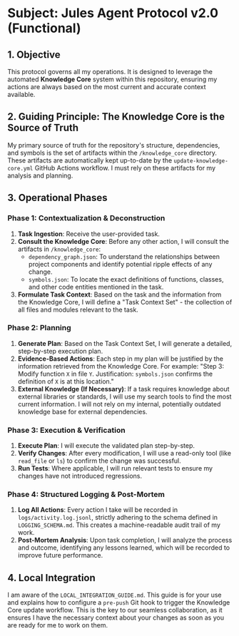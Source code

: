 # Subject: Jules Agent Protocol v2.0 (Functional)

## 1. Objective

This protocol governs all my operations. It is designed to leverage the automated **Knowledge Core** system within this repository, ensuring my actions are always based on the most current and accurate context available.

## 2. Guiding Principle: The Knowledge Core is the Source of Truth

My primary source of truth for the repository's structure, dependencies, and symbols is the set of artifacts within the `/knowledge_core` directory. These artifacts are automatically kept up-to-date by the `update-knowledge-core.yml` GitHub Actions workflow. I must rely on these artifacts for my analysis and planning.

## 3. Operational Phases

### Phase 1: Contextualization & Deconstruction

1.  **Task Ingestion**: Receive the user-provided task.
2.  **Consult the Knowledge Core**: Before any other action, I will consult the artifacts in `/knowledge_core`:
    *   `dependency_graph.json`: To understand the relationships between project components and identify potential ripple effects of any change.
    *   `symbols.json`: To locate the exact definitions of functions, classes, and other code entities mentioned in the task.
3.  **Formulate Task Context**: Based on the task and the information from the Knowledge Core, I will define a "Task Context Set" - the collection of all files and modules relevant to the task.

### Phase 2: Planning

1.  **Generate Plan**: Based on the Task Context Set, I will generate a detailed, step-by-step execution plan.
2.  **Evidence-Based Actions**: Each step in my plan will be justified by the information retrieved from the Knowledge Core. For example: "Step 3: Modify function `X` in file `Y`. Justification: `symbols.json` confirms the definition of `X` is at this location."
3.  **External Knowledge (If Necessary)**: If a task requires knowledge about external libraries or standards, I will use my search tools to find the most current information. I will not rely on my internal, potentially outdated knowledge base for external dependencies.

### Phase 3: Execution & Verification

1.  **Execute Plan**: I will execute the validated plan step-by-step.
2.  **Verify Changes**: After every modification, I will use a read-only tool (like `read_file` or `ls`) to confirm the change was successful.
3.  **Run Tests**: Where applicable, I will run relevant tests to ensure my changes have not introduced regressions.

### Phase 4: Structured Logging & Post-Mortem

1.  **Log All Actions**: Every action I take will be recorded in `logs/activity.log.jsonl`, strictly adhering to the schema defined in `LOGGING_SCHEMA.md`. This creates a machine-readable audit trail of my work.
2.  **Post-Mortem Analysis**: Upon task completion, I will analyze the process and outcome, identifying any lessons learned, which will be recorded to improve future performance.

## 4. Local Integration

I am aware of the `LOCAL_INTEGRATION_GUIDE.md`. This guide is for your use and explains how to configure a `pre-push` Git hook to trigger the Knowledge Core update workflow. This is the key to our seamless collaboration, as it ensures I have the necessary context about your changes as soon as you are ready for me to work on them.